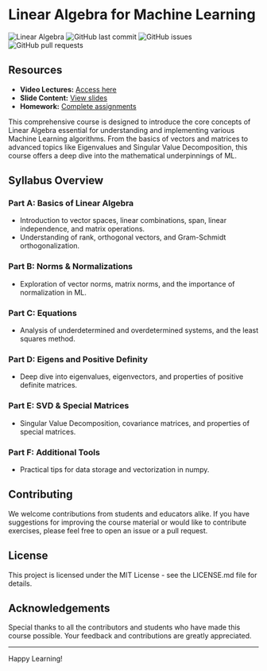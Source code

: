 # Linear Algebra for Machine Learning

![Linear Algebra](https://img.shields.io/badge/Linear%20Algebra-ML-blue.svg)
![GitHub last commit](https://img.shields.io/github/last-commit/user/repo)
![GitHub issues](https://img.shields.io/github/issues/user/repo)
![GitHub pull requests](https://img.shields.io/github/issues-pr/user/repo)

## Resources

- **Video Lectures:** [Access here](https://drive.google.com/drive/folders/18HSS44jmx1ejxWK2LOuJvjwbZCqSXyKO?usp=sharing)
- **Slide Content:** [View slides](https://drive.google.com/drive/folders/1ukYXr8nyigaa8F32br4LnTBeY47zF16q?usp=sharing)
- **Homework:** [Complete assignments](https://drive.google.com/drive/folders/1BekirJjXgBqGyhHF1tDj4sxfaO6POkZq?usp=sharing)

This comprehensive course is designed to introduce the core concepts of Linear Algebra essential for understanding and implementing various Machine Learning algorithms. From the basics of vectors and matrices to advanced topics like Eigenvalues and Singular Value Decomposition, this course offers a deep dive into the mathematical underpinnings of ML.

## Syllabus Overview

### Part A: Basics of Linear Algebra
- Introduction to vector spaces, linear combinations, span, linear independence, and matrix operations.
- Understanding of rank, orthogonal vectors, and Gram-Schmidt orthogonalization.

### Part B: Norms & Normalizations
- Exploration of vector norms, matrix norms, and the importance of normalization in ML.

### Part C: Equations
- Analysis of underdetermined and overdetermined systems, and the least squares method.

### Part D: Eigens and Positive Definity
- Deep dive into eigenvalues, eigenvectors, and properties of positive definite matrices.

### Part E: SVD & Special Matrices
- Singular Value Decomposition, covariance matrices, and properties of special matrices.

### Part F: Additional Tools
- Practical tips for data storage and vectorization in numpy.


## Contributing
We welcome contributions from students and educators alike. If you have suggestions for improving the course material or would like to contribute exercises, please feel free to open an issue or a pull request.

## License
This project is licensed under the MIT License - see the LICENSE.md file for details.

## Acknowledgements
Special thanks to all the contributors and students who have made this course possible. Your feedback and contributions are greatly appreciated.

---

Happy Learning!


